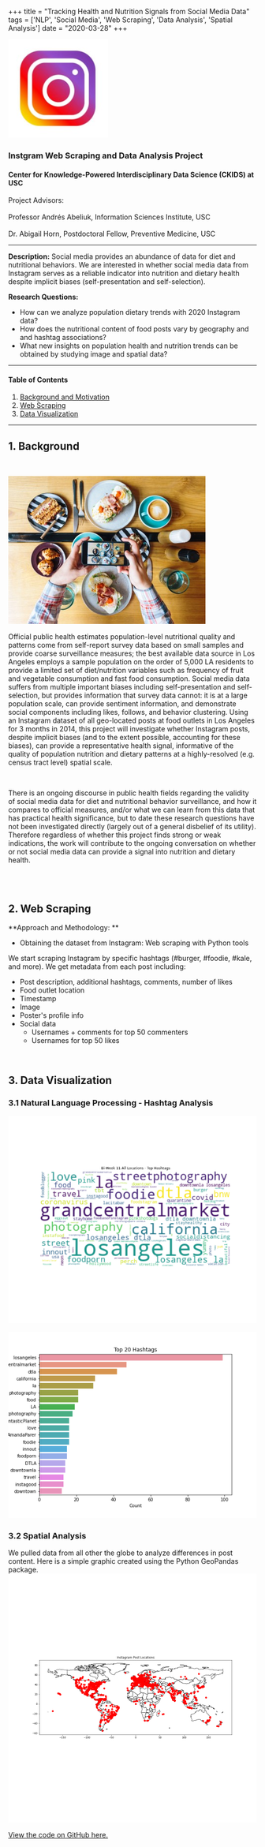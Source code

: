 +++
title = "Tracking Health and Nutrition Signals from Social Media Data"
tags = ['NLP', 'Social Media', 'Web Scraping', 'Data Analysis', 'Spatial Analysis']
date = "2020-03-28"
+++

![](https://github.com/EricaXia/academic-kickstart/blob/master/content/project/ckids/featured.jpg?raw=true#center)

### Instgram Web Scraping and Data Analysis Project
#### Center for Knowledge-Powered Interdisciplinary Data Science (CKIDS) at USC

Project Advisors:  
<br />
Professor Andrés Abeliuk, Information Sciences Institute, USC  
<br />
Dr. Abigail Horn, Postdoctoral Fellow, Preventive Medicine, USC


---
**Description:** 
Social media provides an abundance of data for diet and nutritional behaviors. We are interested in whether social media data from Instagram serves as a reliable indicator into nutrition and dietary health despite implicit biases (self-presentation and self-selection).

**Research Questions:** 
- How can we analyze population dietary trends with 2020 Instagram data? 
- How does the nutritional content of food posts vary by geography and and hashtag associations?
- What new insights on population health and nutrition trends can be obtained by studying image and spatial data?


---

#### Table of Contents

1. [Background and Motivation](#1-background)
2. [Web Scraping](#2-web-scraping)
3. [Data Visualization](#3-data-visualization)
---

## 1. Background 

<br />

![](https://github.com/EricaXia/academic-kickstart/raw/master/content/project/ckids/food-photo.jpg)

Official public health estimates population-level nutritional quality and patterns come from self-report survey data based on small samples and provide coarse surveillance measures; the best available data source in Los Angeles employs a sample population on the order of 5,000 LA residents to provide a limited set of diet/nutrition variables such as frequency of fruit and vegetable consumption and fast food consumption. Social media data suffers from multiple important biases including self-presentation and self-selection, but provides information that survey data cannot: it is at a large population scale, can provide sentiment information, and demonstrate social components including likes, follows, and behavior clustering. Using an Instagram dataset of all geo-located posts at food outlets in Los Angeles for 3 months in 2014, this project will investigate whether Instagram posts, despite implicit biases (and to the extent possible, accounting for these biases), can provide a representative health signal, informative of the quality of population nutrition and dietary patterns at a highly-resolved (e.g. census tract level) spatial scale. 

<br />

There is an ongoing discourse in public health fields regarding the validity of social media data for diet and nutritional behavior surveillance, and how it compares to official measures, and/or what we can learn from this data that has practical health significance, but to date these research questions have not been investigated directly (largely out of a general disbelief of its utility). Therefore regardless of whether this project finds strong or weak indications, the work will contribute to the ongoing conversation on whether or not social media data can provide a signal into nutrition and dietary health. 

<br />
<br />

## 2. Web Scraping

**Approach and Methodology: **
- Obtaining the dataset from Instagram: Web scraping with Python tools

We start scraping Instagram by specific hashtags (#burger, #foodie, #kale, and more). We get metadata from each post including:

- Post description, additional hashtags, comments, number of likes
- Food outlet location
- Timestamp
- Image
- Poster's profile info
- Social data
  - Usernames + comments for top 50 commenters
  - Usernames for top 50 likes

<br />

## 3. Data Visualization


### 3.1 Natural Language Processing - Hashtag Analysis

![](https://github.com/EricaXia/academic-kickstart/raw/master/content/project/ckids/biweek_11__wordcloud.png)

![](https://github.com/EricaXia/academic-kickstart/raw/master/content/project/ckids/loc_march_top20_hashtags.png)

### 3.2 Spatial Analysis
We pulled data from all other the globe to analyze differences in post content. Here is a simple graphic created using the Python GeoPandas package.
![](https://github.com/EricaXia/academic-kickstart/raw/master/content/project/ckids/worldmap.png)


[View the code on GitHub here.](https://github.com/EricaXia/ckids-project-usc)